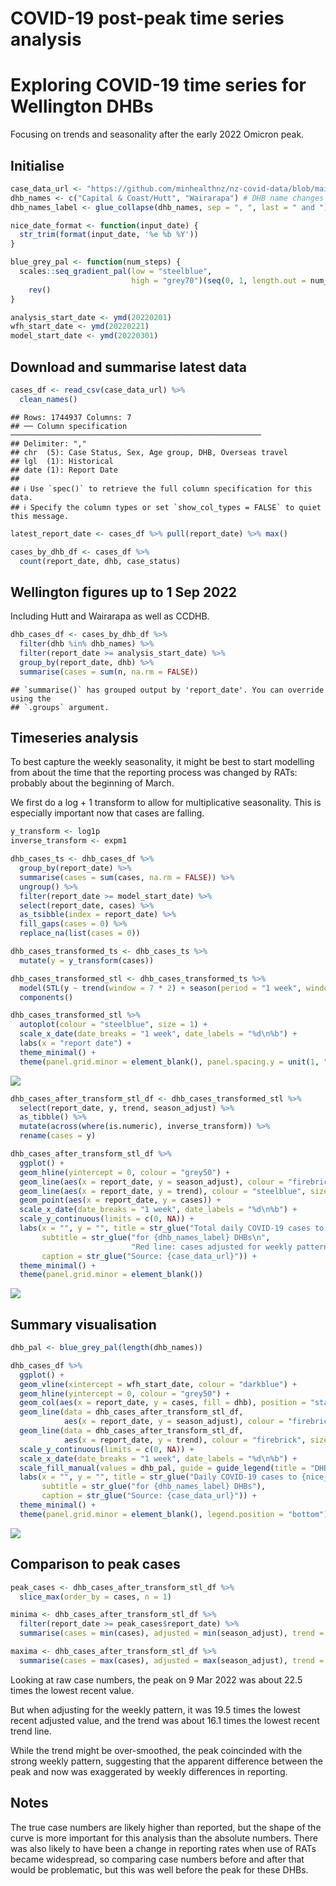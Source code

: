 COVID-19 post-peak time series analysis
================

# Exploring COVID-19 time series for Wellington DHBs

Focusing on trends and seasonality after the early 2022 Omicron peak.

## Initialise

``` r
case_data_url <- "https://github.com/minhealthnz/nz-covid-data/blob/main/cases/covid-cases.csv?raw=true"
dhb_names <- c("Capital & Coast/Hutt", "Wairarapa") # DHB name changes
dhb_names_label <- glue_collapse(dhb_names, sep = ", ", last = " and ")

nice_date_format <- function(input_date) {
  str_trim(format(input_date, '%e %b %Y'))
}

blue_grey_pal <- function(num_steps) {
  scales::seq_gradient_pal(low = "steelblue",
                           high = "grey70")(seq(0, 1, length.out = num_steps)) %>% 
    rev()
}

analysis_start_date <- ymd(20220201)
wfh_start_date <- ymd(20220221)
model_start_date <- ymd(20220301)
```

## Download and summarise latest data

``` r
cases_df <- read_csv(case_data_url) %>% 
  clean_names()
```

    ## Rows: 1744937 Columns: 7
    ## ── Column specification ────────────────────────────────────────────────────────
    ## Delimiter: ","
    ## chr  (5): Case Status, Sex, Age group, DHB, Overseas travel
    ## lgl  (1): Historical
    ## date (1): Report Date
    ## 
    ## ℹ Use `spec()` to retrieve the full column specification for this data.
    ## ℹ Specify the column types or set `show_col_types = FALSE` to quiet this message.

``` r
latest_report_date <- cases_df %>% pull(report_date) %>% max()

cases_by_dhb_df <- cases_df %>% 
  count(report_date, dhb, case_status)
```

## Wellington figures up to 1 Sep 2022

Including Hutt and Wairarapa as well as CCDHB.

``` r
dhb_cases_df <- cases_by_dhb_df %>% 
  filter(dhb %in% dhb_names) %>% 
  filter(report_date >= analysis_start_date) %>% 
  group_by(report_date, dhb) %>% 
  summarise(cases = sum(n, na.rm = FALSE))
```

    ## `summarise()` has grouped output by 'report_date'. You can override using the
    ## `.groups` argument.

## Timeseries analysis

To best capture the weekly seasonality, it might be best to start
modelling from about the time that the reporting process was changed by
RATs: probably about the beginning of March.

We first do a log + 1 transform to allow for multiplicative seasonality.
This is especially important now that cases are falling.

``` r
y_transform <- log1p
inverse_transform <- expm1

dhb_cases_ts <- dhb_cases_df %>% 
  group_by(report_date) %>% 
  summarise(cases = sum(cases, na.rm = FALSE)) %>% 
  ungroup() %>% 
  filter(report_date >= model_start_date) %>% 
  select(report_date, cases) %>% 
  as_tsibble(index = report_date) %>% 
  fill_gaps(cases = 0) %>% 
  replace_na(list(cases = 0))

dhb_cases_transformed_ts <- dhb_cases_ts %>% 
  mutate(y = y_transform(cases))

dhb_cases_transformed_stl <- dhb_cases_transformed_ts %>% 
  model(STL(y ~ trend(window = 7 * 2) + season(period = "1 week", window = Inf))) %>% 
  components()

dhb_cases_transformed_stl %>% 
  autoplot(colour = "steelblue", size = 1) +
  scale_x_date(date_breaks = "1 week", date_labels = "%d\n%b") +
  labs(x = "report date") +
  theme_minimal() +
  theme(panel.grid.minor = element_blank(), panel.spacing.y = unit(1, "lines"))
```

![](covid-post-peak-analysis_files/figure-gfm/ts-analysis-1.png)<!-- -->

``` r
dhb_cases_after_transform_stl_df <- dhb_cases_transformed_stl %>% 
  select(report_date, y, trend, season_adjust) %>% 
  as_tibble() %>% 
  mutate(across(where(is.numeric), inverse_transform)) %>% 
  rename(cases = y)

dhb_cases_after_transform_stl_df %>% 
  ggplot() +
  geom_hline(yintercept = 0, colour = "grey50") +
  geom_line(aes(x = report_date, y = season_adjust), colour = "firebrick", size = 1) +
  geom_line(aes(x = report_date, y = trend), colour = "steelblue", size = 1) +
  geom_point(aes(x = report_date, y = cases)) +
  scale_x_date(date_breaks = "1 week", date_labels = "%d\n%b") +
  scale_y_continuous(limits = c(0, NA)) +
  labs(x = "", y = "", title = str_glue("Total daily COVID-19 cases to {nice_date_format(latest_report_date)}"),
       subtitle = str_glue("for {dhb_names_label} DHBs\n", 
                           "Red line: cases adjusted for weekly pattern. Blue line: trend component."),
       caption = str_glue("Source: {case_data_url}")) +
  theme_minimal() +
  theme(panel.grid.minor = element_blank())
```

![](covid-post-peak-analysis_files/figure-gfm/ts-analysis-2.png)<!-- -->

## Summary visualisation

``` r
dhb_pal <- blue_grey_pal(length(dhb_names))

dhb_cases_df %>%
  ggplot() +
  geom_vline(xintercept = wfh_start_date, colour = "darkblue") +
  geom_hline(yintercept = 0, colour = "grey50") +
  geom_col(aes(x = report_date, y = cases, fill = dhb), position = "stack", width = 0.8) +
  geom_line(data = dhb_cases_after_transform_stl_df,
            aes(x = report_date, y = season_adjust), colour = "firebrick", size = 0.5) +
  geom_line(data = dhb_cases_after_transform_stl_df,
            aes(x = report_date, y = trend), colour = "firebrick", size = 1) +
  scale_y_continuous(limits = c(0, NA)) +
  scale_x_date(date_breaks = "1 week", date_labels = "%d\n%b") +
  scale_fill_manual(values = dhb_pal, guide = guide_legend(title = "DHB")) +
  labs(x = "", y = "", title = str_glue("Daily COVID-19 cases to {nice_date_format(latest_report_date)}"),
       subtitle = str_glue("for {dhb_names_label} DHBs"),
       caption = str_glue("Source: {case_data_url}")) +
  theme_minimal() +
  theme(panel.grid.minor = element_blank(), legend.position = "bottom")
```

![](covid-post-peak-analysis_files/figure-gfm/combined-vis-1.png)<!-- -->

## Comparison to peak cases

``` r
peak_cases <- dhb_cases_after_transform_stl_df %>% 
  slice_max(order_by = cases, n = 1)

minima <- dhb_cases_after_transform_stl_df %>% 
  filter(report_date >= peak_cases$report_date) %>% 
  summarise(cases = min(cases), adjusted = min(season_adjust), trend = min(trend))

maxima <- dhb_cases_after_transform_stl_df %>% 
  summarise(cases = max(cases), adjusted = max(season_adjust), trend = max(trend))
```

Looking at raw case numbers, the peak on 9 Mar 2022 was about 22.5 times
the lowest recent value.

But when adjusting for the weekly pattern, it was 19.5 times the lowest
recent adjusted value, and the trend was about 16.1 times the lowest
recent trend line.

While the trend might be over-smoothed, the peak coincinded with the
strong weekly pattern, suggesting that the apparent difference between
the peak and now was exaggerated by weekly differences in reporting.

## Notes

The true case numbers are likely higher than reported, but the shape of
the curve is more important for this analysis than the absolute numbers.
There was also likely to have been a change in reporting rates when use
of RATs became widespread, so comparing case numbers before and after
that would be problematic, but this was well before the peak for these
DHBs.
